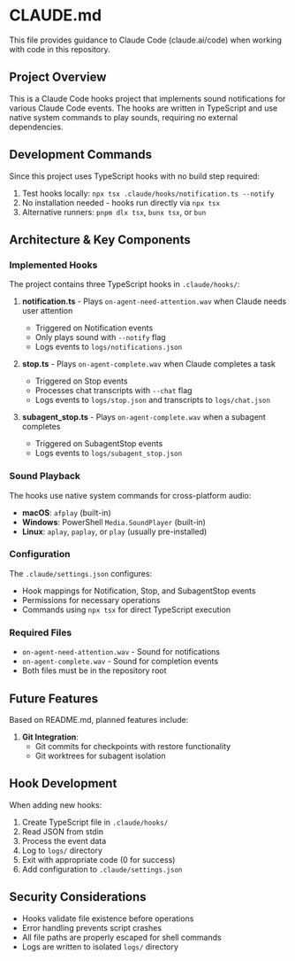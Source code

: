 # CLAUDE.md

This file provides guidance to Claude Code (claude.ai/code) when working with code in this repository.

## Project Overview

This is a Claude Code hooks project that implements sound notifications for various Claude Code events. The hooks are written in TypeScript and use native system commands to play sounds, requiring no external dependencies.

## Development Commands

Since this project uses TypeScript hooks with no build step required:

1. Test hooks locally: `npx tsx .claude/hooks/notification.ts --notify`
2. No installation needed - hooks run directly via `npx tsx`
3. Alternative runners: `pnpm dlx tsx`, `bunx tsx`, or `bun`

## Architecture & Key Components

### Implemented Hooks

The project contains three TypeScript hooks in `.claude/hooks/`:

1. **notification.ts** - Plays `on-agent-need-attention.wav` when Claude needs user attention
   - Triggered on Notification events
   - Only plays sound with `--notify` flag
   - Logs events to `logs/notifications.json`

2. **stop.ts** - Plays `on-agent-complete.wav` when Claude completes a task
   - Triggered on Stop events
   - Processes chat transcripts with `--chat` flag
   - Logs events to `logs/stop.json` and transcripts to `logs/chat.json`

3. **subagent_stop.ts** - Plays `on-agent-complete.wav` when a subagent completes
   - Triggered on SubagentStop events
   - Logs events to `logs/subagent_stop.json`

### Sound Playback

The hooks use native system commands for cross-platform audio:
- **macOS**: `afplay` (built-in)
- **Windows**: PowerShell `Media.SoundPlayer` (built-in)
- **Linux**: `aplay`, `paplay`, or `play` (usually pre-installed)

### Configuration

The `.claude/settings.json` configures:
- Hook mappings for Notification, Stop, and SubagentStop events
- Permissions for necessary operations
- Commands using `npx tsx` for direct TypeScript execution

### Required Files

- `on-agent-need-attention.wav` - Sound for notifications
- `on-agent-complete.wav` - Sound for completion events
- Both files must be in the repository root

## Future Features

Based on README.md, planned features include:

1. **Git Integration**:
   - Git commits for checkpoints with restore functionality
   - Git worktrees for subagent isolation

## Hook Development

When adding new hooks:
1. Create TypeScript file in `.claude/hooks/`
2. Read JSON from stdin
3. Process the event data
4. Log to `logs/` directory
5. Exit with appropriate code (0 for success)
6. Add configuration to `.claude/settings.json`

## Security Considerations

- Hooks validate file existence before operations
- Error handling prevents script crashes
- All file paths are properly escaped for shell commands
- Logs are written to isolated `logs/` directory